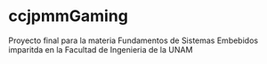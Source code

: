 # ccjpmmGaming
Proyecto final para la materia Fundamentos de Sistemas Embebidos imparitda en la Facultad de Ingenieria de la UNAM
